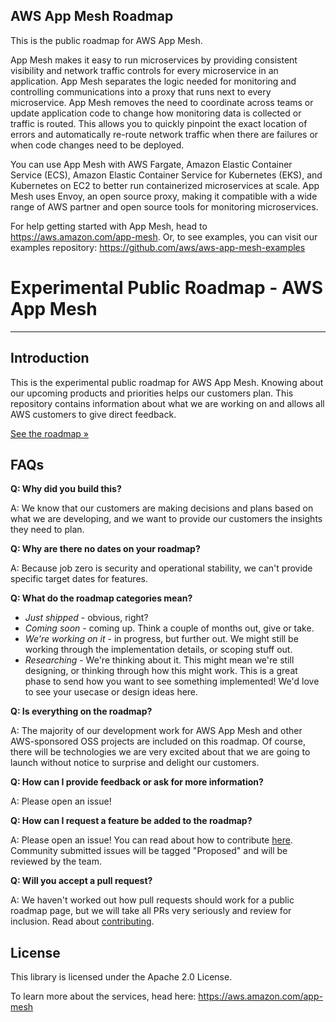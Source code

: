 ## AWS App Mesh Roadmap

This is the public roadmap for AWS App Mesh. 

App Mesh makes it easy to run microservices by providing consistent visibility and network traffic controls for every microservice in an application. App Mesh separates the logic needed for monitoring and controlling communications into a proxy that runs next to every microservice. App Mesh removes the need to coordinate across teams or update application code to change how monitoring data is collected or traffic is routed. This allows you to quickly pinpoint the exact location of errors and automatically re-route network traffic when there are failures or when code changes need to be deployed.

You can use App Mesh with AWS Fargate, Amazon Elastic Container Service (ECS), Amazon Elastic Container Service for Kubernetes (EKS), and Kubernetes on EC2 to better run containerized microservices at scale. App Mesh uses Envoy, an open source proxy, making it compatible with a wide range of AWS partner and open source tools for monitoring microservices.

For help getting started with App Mesh, head to https://aws.amazon.com/app-mesh.  Or, to see examples, you can visit our examples repository: https://github.com/aws/aws-app-mesh-examples

# Experimental Public Roadmap - AWS App Mesh
---

## Introduction
This is the experimental public roadmap for AWS App Mesh.
Knowing about our upcoming products and priorities helps our customers plan. This repository contains information about what we are working on and allows all AWS customers to give direct feedback.

[See the roadmap »](https://github.com/aws/aws-app-mesh-roadmap/projects/1)


## FAQs
**Q: Why did you build this?**

A: We know that our customers are making decisions and plans based on what we are developing, and we want to provide our customers the insights they need to plan.

**Q: Why are there no dates on your roadmap?**

A: Because job zero is security and operational stability, we can't provide specific target dates for features.

**Q: What do the roadmap categories mean?**
* *Just shipped* - obvious, right?
* *Coming soon* - coming up.  Think a couple of months out, give or take.
* *We're working on it* - in progress, but further out.  We might still be working through the implementation details, or scoping stuff out.
* *Researching* - We're thinking about it. This might mean we're still designing, or thinking through how this might work. This is a great phase to send how you want to see something implemented!  We'd love to see your usecase or design ideas here. 

**Q: Is everything on the roadmap?**

A: The majority of our development work for AWS App Mesh and other AWS-sponsored OSS projects are included on this roadmap. Of course, there will be technologies we are very excited about that we are going to launch without notice to surprise and delight our customers.

**Q: How can I provide feedback or ask for more information?**

A: Please open an issue!

**Q: How can I request a feature be added to the roadmap?**

A: Please open an issue!  You can read about how to contribute [here](/CONTRIBUTING.md). Community submitted issues will be tagged "Proposed" and will be reviewed by the team.

**Q: Will you accept a pull request?**

A: We haven't worked out how pull requests should work for a public roadmap page, but we will take all PRs very seriously and review for inclusion. Read about [contributing](/CONTRIBUTING.md).

## License

This library is licensed under the Apache 2.0 License. 

To learn more about the services, head here: https://aws.amazon.com/app-mesh

